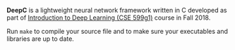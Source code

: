 **DeepC** is a lightweight neural network framework written in C developed as part of [Introduction to Deep Learning (CSE 599g1)](https://courses.cs.washington.edu/courses/cse599g1/18au/) course in Fall 2018.

Run ```make``` to compile your source file and to make sure your executables and libraries are up to date.